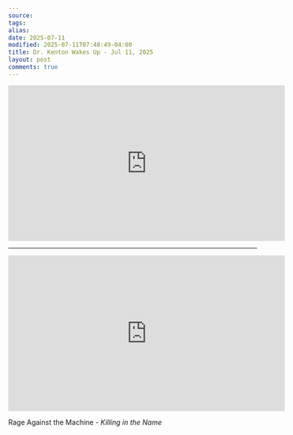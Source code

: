 ```yaml
---
source:
tags:
alias:
date: 2025-07-11
modified: 2025-07-11T07:48:49-04:00
title: Dr. Kenton Wakes Up - Jul 11, 2025
layout: post
comments: true
---
```


  

<iframe width="560" height="315" src="https://www.youtube.com/embed/hB25oa3h7Hg" title="YouTube video player" frameborder="0" allow="accelerometer; autoplay; clipboard-write; encrypted-media; gyroscope; picture-in-picture; web-share" allowfullscreen></iframe>


---


<iframe width="560" height="315" src="https://www.youtube.com/embed/bWXazVhlyxQ?si=Xp2THjaFLyV0OrDM" title="YouTube video player" frameborder="0" allow="accelerometer; autoplay; clipboard-write; encrypted-media; gyroscope; picture-in-picture; web-share" referrerpolicy="strict-origin-when-cross-origin" allowfullscreen></iframe>

Rage Against the Machine - *Killing in the Name*